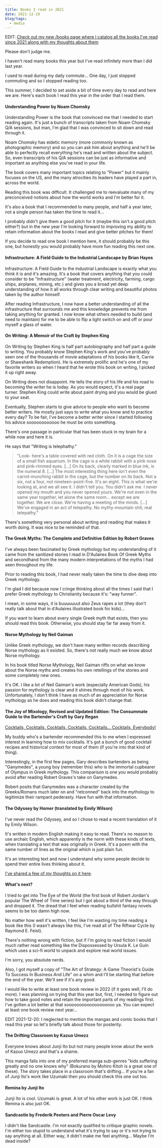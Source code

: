 ```yaml
---
title: Books I read in 2021
date: 2021-12-19
blog/tags:
  - media
---
```


EDIT: [Check out my new /books page where I catalog all the books I've read since 2021 along with my thoughts about them](/books)

Please don't judge me.

I haven't read many books this year but I've read infinitely more than I did last year.

I used to read during my daily commute... One day, I just stopped commuting and so I stopped reading too.

This summer, I decided to set aside a bit of time every day to read and here we are. Here's each book I read this year in the order that I read them.

#### Understanding Power by Noam Chomsky

Understanding Power is the book that convinced me that I needed to start reading again. It's just a bunch of transcripts taken from Noam Chomsky Q/A sessions, but man, I'm glad that I was convinced to sit down and read through it.

Noam Chomsky has eidetic memory (more commonly known as photographic memory) and so you can ask him about anything and he'll be able to perfectly recall everything he's read and written about the subject. So, even transcripts of his Q/A sessions can be just as informative and important as anything else you've read in your life.

The book covers many important topics relating to "Power" but it mainly focuses on the US, and the many atrocities its leaders have played a part in, across the world.

Reading this book was difficult. It challenged me to reevaluate many of my preconceived notions about how the world works and I'm better for it.

It's also a book that I recommended to many people, and half a year later, not a single person has taken the time to read it...

I probably didn't give them a good pitch for it (maybe this isn't a good pitch either?) but in the new year I'm looking forward to improving my ability to retain information about the books I read and give better pitches for them!

If you decide to read one book I mention here, it should probably be this one, but honestly you would probably have more fun reading this next one.

#### Infrastructure: A Field Guide to the Industrial Landscape by Brian Hayes

Infrastructure: A Field Guide to the Industrial Landscape is exactly what you think it is and it's amazing. It's a book that covers anything that you could consider to be "Infrastructure" (water treatment, electricity, farming, cargo ships, airplanes, mining, etc.) and gives you a broad yet deep understanding of how it all works through clear writing and beautiful photos taken by the author himself.

After reading Infrastructure, I now have a better understanding of all the infrastructure that surrounds me and this knowledge prevents me from taking anything for granted. I now know what others needed to build (and need to maintain) for me to be able to flip a light switch on and off or pour myself a glass of water.

#### On Writing: A Memoir of the Craft by Stephen King

On Writing by Stephen King is half part autobiography and half part a guide to writing. You probably know Stephen King's work and you've probably seen one of the thousands of movie adaptations of his books like It, Carrie or Shawshank Redemption). He is extremely prolific and he's one of my favorite writers so when I heard that he wrote this book on writing, I picked it up right away.

On Writing does not disappoint. He tells the story of his life and his road to becoming the writer he is today. As you would expect, it's a real page turner. Stephen King could write about paint drying and you would be glued to your seat.

Eventually, Stephen starts to give advice to people who want to become better writers. He mostly just says to write what you know and to practice every day? To be fair, I've become a better writer since I started following his advice soooooooooooo he must be onto something.

There's one passage in particular that has been stuck in my brain for a while now and here it is.

He says that "Writing is telephathy."

> "Look- here's a table covered with red cloth. On it is a cage the size of a small fish aquarium. In the cage is a white rabbit with a pink nose and pink-rimmed eyes. […] On its back, clearly marked in blue ink, is the numeral 8. […] The most interesting thing here isn't even the carrot-munching rabbit in the cage, but the number on its back. Not a six, not a four, not nineteen-point-five. It's an eight. This is what we're looking at, and we all see it. I didn't tell you. You didn't ask me. I never opened my mouth and you never opened yours. We're not even in the same year together, let alone the same room… except we are together. We are close. We're having a meeting of the minds. […] We've engaged in an act of telepathy. No mythy-mountain shit; real telepathy."

There's something very personal about writing and reading that makes it worth doing. It was nice to be reminded of that.

#### The Greek Myths: The Complete and Definitive Edition by Robert Graves

I've always been fascinated by Greek mythology but my understanding of it came from the sanitized stories I read in D'Aulaires Book Of Greek Myths and secondhand from the many modern interpretations of the myths I had seen throughout my life.

Prior to reading this book, I had never really taken the time to dive deep into Greek mythology.

I'm glad I did because now I cringe thinking about all the times I said that I prefer Greek mythology to Christianity because it's: "way funner".

I mean, in some ways, it is buuuuuuut also Zeus rapes a lot (they don't really talk about that in d'Aulaires illustrated book for kids)...

If you want to learn about every single Greek myth that exists, then you should read this book. Otherwise, you should stay far far away from it.

#### Norse Mythology by Neil Gaiman

Unlike Greek mythology, we don't have many written records describing Norse mythology as it existed. So, there's not really much we know about Norse mythology.

In his book titled Norse Mythology, Neil Gaiman riffs on what we know about the Norse myths and creates his own retellings of the stories and some completely new ones.

It's OK. I like a lot of Neil Gaiman's work (especially American Gods), his passion for mythology is clear and it shines through most of his work. Unfortunately, I don't think I have as much of an appreciation for Norse mythology as he does and reading this book didn't change that.

#### The Joy of Mixology, Revised and Updated Edition: The Consummate Guide to the Bartender's Craft by Gary Regan

[Cocktails, Cocktails, Cocktails, Cocktails, Cocktails... Cocktails, Everybody!](https://strategineer.com/cocktails/)

My buddy who's a bartender recommended this to me when I expressed interest in learning how to mix cocktails. It's got a bunch of good cocktail recipes and historical context for most of them (if you're into that kind of thing).

Interestingly, in the first few pages, Gary describes bartenders as being "Ganymedes", a young boy (remember this) who is the immortal cupbearer of Olympus in Greek mythology. This comparison is one you would probably avoid after reading Robert Graves's take on Ganymedes.

Robert posits that Ganymedes was a character created by the Greeks/Romans much later on and "retconned" back into the mythology to legitimize their rampant pederasty. Have fun with that information.

#### The Odyssey by Homer (translated by Emily Wilson)

I've never read the Odyssey, and so I chose to read a recent translation of it by Emily Wilson.

It's written in modern English making it easy to read. There's no reason to use archaic English, which apparently is the norm with these kinds of texts, when translating a text that was originally in Greek. It's a poem with the same number of lines as the original which is just plain fun.

It's an interesting text and now I understand why some people decide to spend their entire lives thinking about it.

[I've shared a few of my thoughts on it here](/blog/2021-12-06/#the-odyssey).

#### What's next?

I tried to get into The Eye of the World (the first book of Robert Jordan's popular The Wheel of Time series) but I got about a third of the way through and dropped it. The dread that I feel when reading bullshit fantasy novels seems to be too damn high now.

No matter how well it's written, I feel like I'm wasting my time reading a book like this (I wasn't always like this, I've read all of The Riftwar Cycle by Raymond E. Feist).

There's nothing wrong with fiction, but if I'm going to read fiction I would much rather read something like the Dispossessed by Ursula K. Le Guin which uses a sci-fi world to unpack and explore real world issues.

I'm sorry, you absolute nerds.

Also, I got myself a copy of "The Art of Strategy: A Game Theorist's Guide To Success In Business And Life" on a whim and I'll be starting that before the end of the year. We'll see if it's any good.

I would like to write at least one book review in 2022 (if it goes well, I'll do more). I was planning on trying that this year but, first, I needed to figure out how to take good notes and retain the important parts of my readings first. I've gotten a lot better at that sooooooooooooooooooo ya. You can expect at least one book review next year...

EDIT 2021-12-20: I neglected to mention the mangas and comic books that I read this year so let's briefly talk about those for posterity.

#### The Drifting Classroom by Kazuo Umezz

Everyone knows about Junji Ito but not many people know about the work of Kazuo Umezz and that's a shame.

This manga falls into one of my preferred manga sub-genres "kids suffering greatly and no one knows why" (Bokurano by Mohiro Kitoh is a great one of these). The story takes place in a classroom that's drifting... If you're a fan of Junji Ito's work like Uzumaki then you should check this one out too.

#### Remina by Junji Ito

Junji Ito is cool. Uzumaki is great. A lot of his other work is just OK. I think Remina is also just OK.

#### Sandcastle by Frederik Peeters and Pierre Oscar Levy

I didn't like Sandcastle. I'm not exactly qualified to critique graphic novels. I'm either too stupid to understand what it's trying to say or it's not trying to say anything at all. Either way, it didn't make me feel anything... Maybe I'm dead inside?
